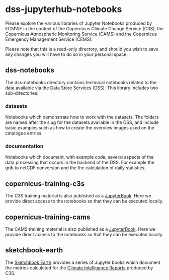 # dss-jupyterhub-notebooks

Please explore the various libraries of Jupyter Notebooks produced by ECMWF in the context of the Copernicus Climate Change Service (C3S), the Copernicus Atmospheric Monitoring Service (CAMS) and the Copernicus Emergency Management Service (CEMS).

Please note that this is a read-only directory, and should you wish to save any changes you will have to do so in your personal space.

## dss-notebooks

The dss-notebooks directory contains technical notebooks related to the data available via the Data Store Services (DSS). This library includes two sub-directories:

### datasets

Notebooks which demonstrate how to work with the datasets. The folders are named after the slug for the datasets available in the DSS, and include basic examples such as how to create the overview images used on the catalogue entries.

### documentation

Notebooks which document, with example code, several aspects of the data processing that occurs in the backend of the DSS. For example the grib to netCDF conversion and the the calculation of daily statistics.


## copernicus-training-c3s

The C3S training material is also published as a [JupyterBook](https://ecmwf-projects.github.io/copernicus-training-c3s/intro.html). Here we provide direct access to the notebooks so that they can be executed locally.



## copernicus-training-cams

The CAMS training material is also published as a [JupyterBook](https://ecmwf-projects.github.io/copernicus-training-cams). Here we provide direct access to the notebooks so that they can be executed locally.


## sketchbook-earth

The [Sketchbook Earth](https://ecmwfcode4earth.github.io/sketchbook-earth/intro.html) provides a series of Jupyter books which document the metrics calculated for the [Climate Intelligence Reports](https://climate.copernicus.eu/climate-intelligence) produced by C3S.

